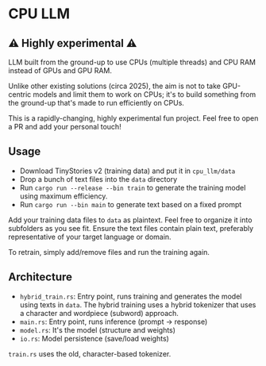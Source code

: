 # CPU LLM

## :warning: Highly experimental :warning:

LLM built from the ground-up to use CPUs (multiple threads) and CPU RAM instead of GPUs and GPU RAM.

Unlike other existing solutions (circa 2025), the aim is not to take GPU-centric models and limit them to work on CPUs; it's to build something from the ground-up that's made to run efficiently on CPUs.

This is a rapidly-changing, highly experimental fun project. Feel free to open a PR and add your personal touch!

## Usage

- Download TinyStories v2 (training data) and put it in `cpu_llm/data`
- Drop a bunch of text files into the `data` directory
- Run `cargo run --release --bin train` to generate the training model using maximum efficiency.
- Run `cargo run --bin main` to generate text based on a fixed prompt

Add your training data files to `data` as plaintext. Feel free to organize it into subfolders as you see fit. Ensure the text files contain plain text, preferably representative of your target language or domain.

To retrain, simply add/remove files and run the training again.

## Architecture

- `hybrid_train.rs`: Entry point, runs training and generates the model using texts in `data`. The hybrid training uses a hybrid tokenizer that uses a character and wordpiece (subword) approach.
- `main.rs`: Entry point, runs inference (prompt -> response)
- `model.rs`: It's the model (structure and weights)
- `io.rs`: Model persistence (save/load weights)

`train.rs` uses the old, character-based tokenizer. 

